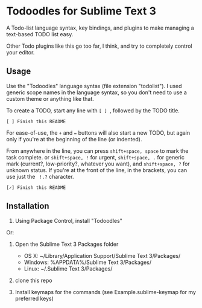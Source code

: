  Todoodles for Sublime Text 3
==============================

A Todo-list language syntax, key bindings, and plugins to make managing a
text-based TODO list easy.

Other Todo plugins like this go too far, I think, and try to completely control
your editor.

 Usage
-------

Use the "Todoodles" language syntax (file extension "todolist").  I used generic
scope names in the language syntax, so you don't need to use a custom theme or
anything like that.

To create a TODO, start any line with `[ ] `, followed by the TODO title.

    [ ] Finish this README

For ease-of-use, the `+` and `=` buttons will also start a new TODO, but again
only if you're at the beginning of the line (or indented).

From anywhere in the line, you can press `shift+space, space` to mark the task
complete.  or `shift+space, !` for urgent, `shift+space, .` for generic mark
(current?, low-priority?, whatever you want), and `shift+space, ?` for unknown
status.  If you're at the front of the line, in the brackets, you can use just
the ` !.?` character.

    [✓] Finish this README


 Installation
--------------

1. Using Package Control, install "Todoodles"

Or:

1. Open the Sublime Text 3 Packages folder

    - OS X: ~/Library/Application Support/Sublime Text 3/Packages/
    - Windows: %APPDATA%/Sublime Text 3/Packages/
    - Linux: ~/.Sublime Text 3/Packages/

2. clone this repo
3. Install keymaps for the commands (see Example.sublime-keymap for my preferred keys)
